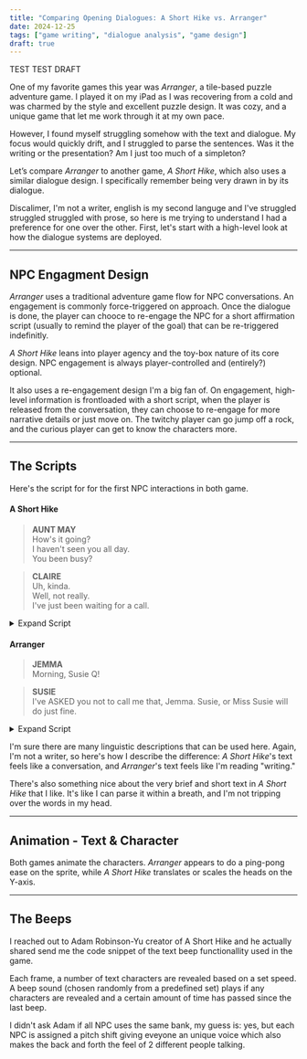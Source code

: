 ```yaml
---
title: "Comparing Opening Dialogues: A Short Hike vs. Arranger"
date: 2024-12-25
tags: ["game writing", "dialogue analysis", "game design"]
draft: true
---
```


TEST TEST DRAFT

One of my favorite games this year was *Arranger*, a tile-based puzzle adventure game. I played it on my iPad as I was recovering from a cold and was charmed by the style and excellent puzzle design. It was cozy, and a unique game that let me work through it at my own pace.  

However, I found myself struggling somehow with the text and dialogue. My focus would quickly drift, and I struggled to parse the sentences. Was it the writing or the presentation? Am I just too much of a simpleton?

Let’s compare *Arranger* to another game, *A Short Hike*, which also uses a similar dialogue design. I specifically remember being very drawn in by its dialogue. 

Discalimer, I'm not a writer, english is my second languge and I've struggled struggled struggled with prose, so here is me trying to understand I had a preference for one over the other. First, let's start with a high-level look at how the dialogue systems are deployed.  

---

## NPC Engagment Design

*Arranger* uses a traditional adventure game flow for NPC conversations. An engagement is commonly force-triggered on approach. Once the dialogue is done, the player can chooce to re-engage the NPC for a short affirmation script (usually to remind the player of the goal) that can be re-triggered indefinitly. 

*A Short Hike* leans into player agency and the toy-box nature of its core design. NPC engagement is always player-controlled and (entirely?) optional. 

It also uses a re-engagement design I'm a big fan of. On engagement, high-level information is frontloaded with a short script, when the player is released from the conversation, they can choose to re-engage for more narrative details or just move on. The twitchy player can go jump off a rock, and the curious player can get to know the characters more. 


---

## The Scripts

Here's the script for for the first NPC interactions in both game. 

#### A Short Hike

> **AUNT MAY**  
> How's it going?  
> I haven't seen you all day.  
> You been busy?  

> **CLAIRE**  
> Uh, kinda.  
> Well, not really.  
> I've just been waiting for a call.  

<details>
<summary>Expand Script</summary>

> **AUNT MAY**  
> Well, there's your problem!  
> There is no reception out here.  

> **CLAIRE**  
> Wait,  
> WHAT!?  

> **AUNT MAY**  
> Yeah, I mean, pretty much no reception.  
> You might be able to get some at Hawk Peak.  

> **CLAIRE**  
> Oh... yeah, I guess.  
> But that's pretty far, isn't it?  

> **AUNT MAY**  
> It's not that far!  
> We've all made the trek before.  
> I figured you would have gone already.  

> **CLAIRE**  
> Oh... yeah.  
> I've been meaning to go.  
> But... I just... I haven't gotten around to it yet.  

> **AUNT MAY**  
> Well, today's as good a day as any.  

> **CLAIRE**  
> ...  

> **AUNT MAY**  
> Just take White Beach Trail and head north at the fork.  
> Then follow the signs to Hawk's Peak.  
> No problem!

</details>


#### Arranger

> **JEMMA**  
> Morning, Susie Q!  

> **SUSIE**  
> I've ASKED you not to call me that, Jemma.  Susie, or Miss Susie will do just fine.  

<details>
<summary>Expand Script</summary>

> **JEMMA**  
> Aw, c'mon! This might be the last day I ever get to use it!  
> Wouldn't that be sad if you never got to hear it again?  

> **SUSIE**  
> Devastating. Now today's a big day. Are you feeling ready?  
> You'll need to be prepared for anything out there...  
> ...no one would blame you if today WEREN'T the day, after all...  

> **JEMMA**  
> It's the day, Miss Susie! I'm ready!  

> **SUSIE**  
> Hmm. It pains me to say it, but you actually DO look ready this time.  

> **JEMMA**  
> I am! Will you come with me to open the gate?  

> **SUSIE**  
> I wouldn't miss it. Now where did I put that gate key?  

</details>



I'm sure there are many linguistic descriptions that can be used here. Again, I'm not a writer, so here's how I describe the difference: *A Short Hike*'s text feels like a conversation, and *Arranger*'s text feels like I'm reading "writing." 

There's also something nice about the very brief and short text in *A Short Hike* that I like. It's like I can parse it within a breath, and I'm not tripping over the words in my head. 

---

## Animation -  Text & Character

Both games animate the characters. *Arranger* appears to do a ping-pong ease on the sprite, while *A Short Hike* translates or scales the heads on the Y-axis.  

---

## The Beeps

I reached out to Adam Robinson-Yu creator of A Short Hike and he actually shared send me the code snippet of the text beep functionallity used in the game.  

Each frame, a number of text characters are revealed based on a set speed. A beep sound (chosen randomly from a predefined set) plays if any characters are revealed and a certain amount of time has passed since the last beep.

I didn't ask Adam if all NPC uses the same bank, my guess is: yes, but each NPC is assigned a pitch shift giving eveyone an unique voice which also makes the back and forth the feel of 2 different people talking.



